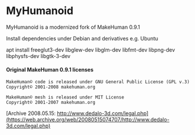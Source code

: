MyHumanoid
==========

MyHumanoid is a modernized fork of MakeHuman 0.9.1

Install dependencies under Debian and derivatives e.g. Ubuntu

apt install freeglut3-dev libglew-dev libglm-dev libfmt-dev libpng-dev libphysfs-dev libgtk-3-dev



#### Original MakeHuman 0.9.1 licenses
~~~~
MakeHuman© code is released under GNU General Public License (GPL v.3)
Copyright© 2001-2008 makehuman.org

MakeHuman© mesh is released under MIT License
Copyright© 2001-2007 makehuman.org
~~~~
[Archive 2008.05.15: http://www.dedalo-3d.com/legal.php](https://web.archive.org/web/20080515074707/http://www.dedalo-3d.com/legal.php)
